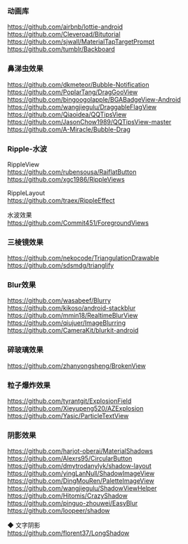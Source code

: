 ### 动画库
https://github.com/airbnb/lottie-android  
https://github.com/Cleveroad/Bitutorial  
https://github.com/sjwall/MaterialTapTargetPrompt  
https://github.com/tumblr/Backboard  

###  鼻涕虫效果  
https://github.com/dkmeteor/Bubble-Notification  
https://github.com/PoplarTang/DragGooView  
https://github.com/bingoogolapple/BGABadgeView-Android  
https://github.com/wangjiegulu/DraggableFlagView  
https://github.com/Qiaoidea/QQTipsView  
https://github.com/JasonChow1989/QQTipsView-master  
https://github.com/A-Miracle/Bubble-Drag    

### Ripple-水波

RippleView  
https://github.com/rubensousa/RaiflatButton  
https://github.com/xgc1986/RippleViews  

RippleLayout  
https://github.com/traex/RippleEffect  

水波效果  
https://github.com/Commit451/ForegroundViews  

### 三棱镜效果

https://github.com/nekocode/TriangulationDrawable  
https://github.com/sdsmdg/trianglify   


### Blur效果
https://github.com/wasabeef/Blurry  
https://github.com/kikoso/android-stackblur  
https://github.com/mmin18/RealtimeBlurView    
https://github.com/qiujuer/ImageBlurring  
https://github.com/CameraKit/blurkit-android  


### 碎玻璃效果  
https://github.com/zhanyongsheng/BrokenView    

### 粒子爆炸效果  
https://github.com/tyrantgit/ExplosionField  
https://github.com/Xieyupeng520/AZExplosion  
https://github.com/Yasic/ParticleTextView  

### 阴影效果  
https://github.com/harjot-oberai/MaterialShadows  
https://github.com/Alexrs95/CircularButton  
https://github.com/dmytrodanylyk/shadow-layout  
https://github.com/yingLanNull/ShadowImageView  
https://github.com/DingMouRen/PaletteImageView  
https://github.com/wangjiegulu/ShadowViewHelper  
https://github.com/Hitomis/CrazyShadow  
https://github.com/pinguo-zhouwei/EasyBlur  
https://github.com/loopeer/shadow  


◆ 文字阴影   
https://github.com/florent37/LongShadow  



